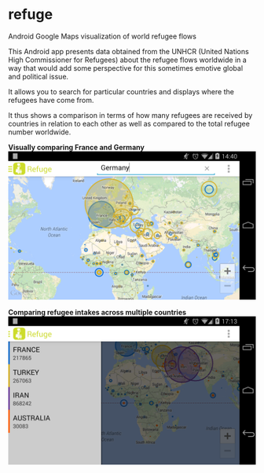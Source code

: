refuge
======

Android Google Maps visualization of world refugee flows

This Android app presents data obtained from the UNHCR (United Nations High Commissioner for Refugees) about the refugee flows worldwide in a way that would add some perspective for this sometimes emotive global and political issue.

It allows you to search for particular countries and displays where the refugees have come from.

It thus shows a comparison in terms of how many refugees are received by countries in relation to each other as well as compared to the total refugee number worldwide.

**Visually comparing France and Germany**
![Example with France and Germany](https://github.com/peter-tackage/assets/raw/master/screenshots/refuge/FranceGermany.png)

**Comparing refugee intakes across multiple countries**
![Countries comparison](https://github.com/peter-tackage/assets/raw/master/screenshots/refuge/MultipleCountries.png)

